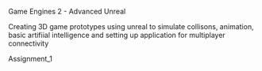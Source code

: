 Game Engines 2 - Advanced Unreal

Creating 3D game prototypes using unreal to simulate collisons, animation,
basic artifiial intelligence and setting up application for multiplayer connectivity

Assignment_1

